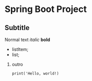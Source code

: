 # Spring Boot Project

## Subtitle

Normal text *italic* **bold**

- listItem;
- list;
1. outro
    ```
    print('Hello, world!)
    ```